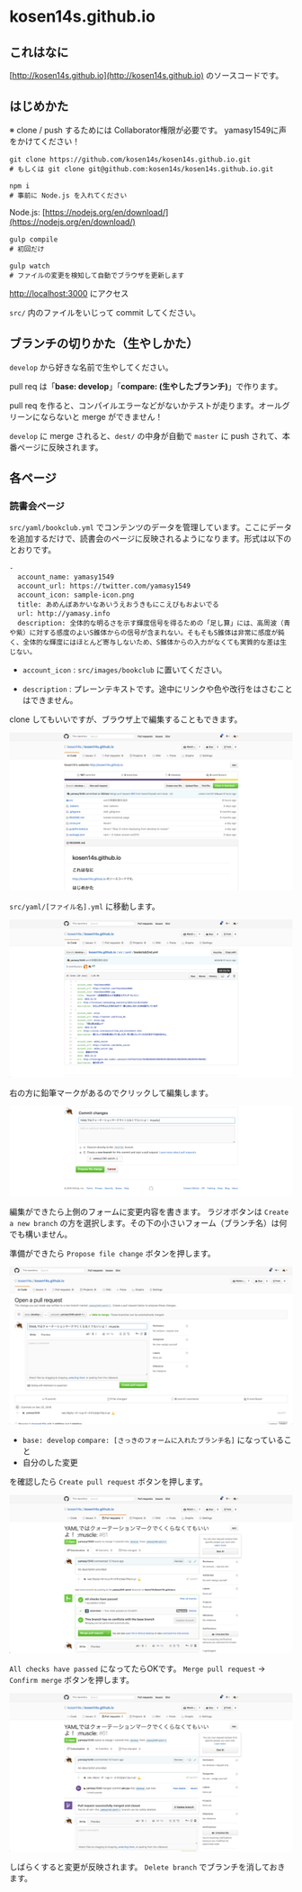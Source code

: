 # kosen14s.github.io

## これはなに

[http://kosen14s.github.io](http://kosen14s.github.io) のソースコードです。

## はじめかた

※ clone / push するためには Collaborator権限が必要です。 yamasy1549に声をかけてください！

```
git clone https://github.com/kosen14s/kosen14s.github.io.git
# もしくは git clone git@github.com:kosen14s/kosen14s.github.io.git
```

```
npm i
# 事前に Node.js を入れてください
```
Node.js: [https://nodejs.org/en/download/](https://nodejs.org/en/download/)

```
gulp compile
# 初回だけ
```

```
gulp watch
# ファイルの変更を検知して自動でブラウザを更新します
```

[http://localhost:3000](http://localhost:3000) にアクセス

`src/` 内のファイルをいじって commit してください。

## ブランチの切りかた（生やしかた）

`develop` から好きな名前で生やしてください。

pull req は「**base: develop**」「**compare: (生やしたブランチ)**」で作ります。

pull req を作ると、コンパイルエラーなどがないかテストが走ります。オールグリーンにならないと merge ができません！

`develop` に merge されると、`dest/` の中身が自動で `master` に push されて、本番ページに反映されます。

## 各ページ

### 読書会ページ

`src/yaml/bookclub.yml` でコンテンツのデータを管理しています。ここにデータを追加するだけで、読書会のページに反映されるようになります。形式は以下のとおりです。

```
-
  account_name: yamasy1549
  account_url: https://twitter.com/yamasy1549
  account_icon: sample-icon.png
  title: あめんぼあかいなあいうえおうきもにこえびもおよいでる
  url: http://yamasy.info
  description: 全体的な明るさを示す輝度信号を得るための「足し算」には、高周波（青や紫）に対する感度のよいS錐体からの信号が含まれない。そもそもS錐体は非常に感度が鈍く、全体的な輝度にはほとんど寄与しないため、S錐体からの入力がなくても実質的な差は生じない。
```

* `account_icon` : `src/images/bookclub` に置いてください。

* `description` : プレーンテキストです。途中にリンクや色や改行をはさむことはできません。

clone してもいいですが、ブラウザ上で編集することもできます。

![/kosen14s.github.io](./images/home.png)

`src/yaml/[ファイル名].yml` に移動します。

![/kosen14s.github.io/blob/develop/src/yaml/*.yml](./images/yaml.png)

右の方に鉛筆マークがあるのでクリックして編集します。

![commit](./images/commit-changes.png)

編集ができたら上側のフォームに変更内容を書きます。
ラジオボタンは `Create a new branch` の方を選択します。その下の小さいフォーム（ブランチ名）は何でも構いません。

準備ができたら `Propose file change` ボタンを押します。

![/kosen14s.github.io/compare/develop...yamasy1549-patch-1?quick_pull=1](./images/open-a-pull-request.png)

* `base: develop` `compare: [さっきのフォームに入れたブランチ名]` になっていること
* 自分のした変更

を確認したら `Create pull request` ボタンを押します。

![/kosen14s.github.io/pull](./images/pull-request.png)

`All checks have passed` になってたらOKです。 `Merge pull request` -> `Confirm merge` ボタンを押します。

![/kosen14s.github.io/pull](./images/merged-pull-request.png)

しばらくすると変更が反映されます。 `Delete branch` でブランチを消しておきます。
